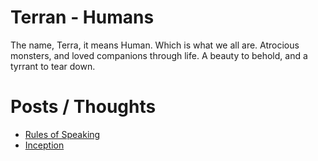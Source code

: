 Terran - Humans
====

The name, Terra, it means Human. Which is what we all are. 
Atrocious monsters, and loved companions through life.
A beauty to behold, and a tyrrant to tear down.

# Posts / Thoughts
* [Rules of Speaking](/blog/rules_of_speaking)
* [Inception](/blog/inception)

